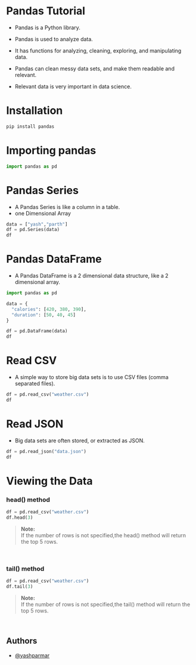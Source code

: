 # Pandas Tutorial

- Pandas is a Python library.

- Pandas is used to analyze data.

- It has functions for analyzing, cleaning, exploring, and manipulating data.

- Pandas can clean messy data sets, and make them readable and relevant.

- Relevant data is very important in data science.

# Installation

```sh
pip install pandas
```

# Importing pandas

```py
import pandas as pd
```

# Pandas Series

- A Pandas Series is like a column in a table.
- one Dimensional Array

```py
data = ["yash","parth"]
df = pd.Series(data)
df
```

# Pandas DataFrame

- A Pandas DataFrame is a 2 dimensional data structure, like a 2 dimensional array.

```py
import pandas as pd

data = {
  "calories": [420, 380, 390],
  "duration": [50, 40, 45]
}

df = pd.DataFrame(data)
df
```

# Read CSV

- A simple way to store big data sets is to use CSV files (comma separated files).

```py
df = pd.read_csv("weather.csv")
df
```

# Read JSON

- Big data sets are often stored, or extracted as JSON.

```py
df = pd.read_json("data.json")
df
```

# Viewing the Data

### head() method

```py
df = pd.read_csv("weather.csv")
df.head(3)
```

>**Note:**<br>
> If the number of rows is not specified,the head() method will return the top 5 rows.

<br>

### tail() method

```py
df = pd.read_csv("weather.csv")
df.tail(3)
```

>**Note:**<br>
> If the number of rows is not specified,the tail() method will return the top 5 rows.

<br>

## Authors

- [@yashparmar](https://www.github.com/Yash-1511)